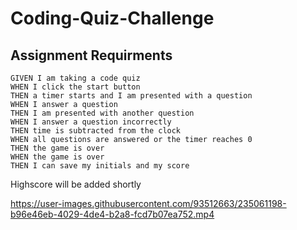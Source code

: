 # Coding-Quiz-Challenge

## Assignment Requirments
```
GIVEN I am taking a code quiz
WHEN I click the start button
THEN a timer starts and I am presented with a question
WHEN I answer a question
THEN I am presented with another question
WHEN I answer a question incorrectly
THEN time is subtracted from the clock
WHEN all questions are answered or the timer reaches 0
THEN the game is over
WHEN the game is over
THEN I can save my initials and my score
```

Highscore will be added shortly

https://user-images.githubusercontent.com/93512663/235061198-b96e46eb-4029-4de4-b2a8-fcd7b07ea752.mp4
